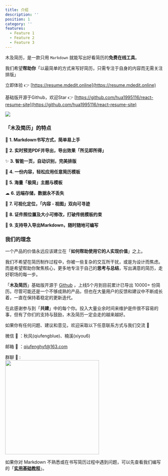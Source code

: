 ```yaml
---
title: 介绍
description: ''
position: 1
category: ''
features:
  - Feature 1
  - Feature 2
  - Feature 3
---
```


木及简历，是一款只用 `Markdown` 就能写出好看简历的**免费在线工具**。 

我们希望**帮助你**「以最简单的方式来写好简历，只需专注于自身的内容而无需关注排版」

立即体验 👉  [https://resume.mdedit.online](https://resume.mdedit.online) 

基础版开源于Github，欢迎Star  👉 [https://github.com/hua1995116/react-resume-site](https://github.com/hua1995116/react-resume-site)

<img src="https://s3.qiufeng.blue/nan/muji.png">

### 「木及简历」的特点

📝 **1. Markdown书写方式，简单易上手**

🚀 **2. 实时预览PDF并导出，导出效果「所见即所得」**

✨ **3. 智能一页，自动识别，完美排版**

💫 **4. 一份内容，轻松应用任意简历模板**

🎏 **5. 海量「极简」主题与模板**

☁ **6. 远端存储，数据永不丢失**

🎯 **7. 可视化定位，「内容 - 视图」双向可寻迹**

📎 **8. 证件照位置及大小可修改，打破传统模板约束**

🥁 **9. 支持导入导出Markdown，随时随地可编写**

### 我们的理念

一个产品的价值永远应该建立在「**如何帮助使用它的人实现价值**」之上。

我们不希望在简历制作过程中，你被一些复杂的交互所干扰，或是为设计而焦虑。而是希望帮助你聚焦核心，更多地专注于自己的**思考与总结**，写出满意的简历，走好职场的每一步。

「**木及简历**」基础版开源于 [Github](https://github.com/hua1995116/react-resume-site) ，上线5个月到目前累计已导出 10000+ 份简历。尽管可能还是一个不够成熟的产品，但也在大量用户的反馈和建议中不断成长着，一直在保持着稳定的更新迭代。

在此感谢参与到「**共建**」中的每个你。投入大量业余时间来维护是件很不容易的事，但有了你们的支持与鼓励，木及简历一定会走的越来越好。

如果你有任何问题、建议和意见，欢迎采取以下任意联系方式与我们交流 👏

微信 🌱 ：秋风(qiufengblue)、楠溪(xiyou6)

邮箱 📩 ：qiufenghyf@163.com

群聊 🏃 :  
<img src="https://cdn.mdedit.online/group/88__aeb5858f098b6ad531ecd894f6af9bca_61fd91dd8cb7ca0d11e23814d95ac5c8.png" style="width:300px;">


如果你对 Markdown 不熟悉或在书写简历过程中遇到问题，可以先查看我们编写的「**[实用基础教程](./setup.md)**」。

